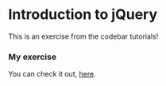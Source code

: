 # Introduction to jQuery
This is an exercise from the codebar tutorials!
### My exercise
You can check it out, [here](http://htmlpreview.github.io/x8a/codebar_wishlist/index.html).